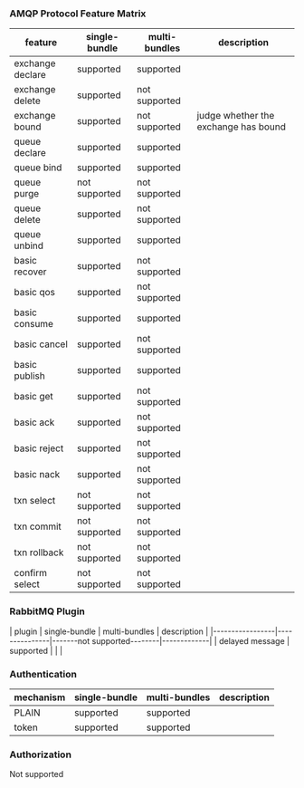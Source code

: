 ### AMQP Protocol Feature Matrix

| feature          | single-bundle | multi-bundles | description                          |
|------------------|---------------|---------------|--------------------------------------|
| exchange declare | supported     | supported     |                                      |
| exchange delete  | supported     | not supported |                                      |
| exchange bound   | supported     | not supported | judge whether the exchange has bound |
| queue declare    | supported     | supported     |                                      |
| queue bind       | supported     | supported     |                                      |
| queue purge      | not supported | not supported |                                      |
| queue delete     | supported     | not supported |                                      |
| queue unbind     | supported     | supported     |                                      |
| basic recover    | supported     | not supported |                                      |
| basic qos        | supported     | not supported |                                      |
| basic consume    | supported     | supported     |                                      |
| basic cancel     | supported     | not supported |                                      |
| basic publish    | supported     | supported     |                                      |
| basic get        | supported     | not supported |                                      |
| basic ack        | supported     | not supported |                                      |
| basic reject     | supported     | not supported |                                      |
| basic nack       | supported     | not supported |                                      |
| txn select       | not supported | not supported |                                      |
| txn commit       | not supported | not supported |                                      |
| txn rollback     | not supported | not supported |                                      |
| confirm select   | not supported | not supported |                                      |

### RabbitMQ Plugin

| plugin          | single-bundle | multi-bundles | description |
|-----------------|---------------|-------not supported--------|-------------|
| delayed message | supported     |  |             |

### Authentication

| mechanism | single-bundle | multi-bundles | description |
|-----------|---------------|---------------|-------------|
| PLAIN     | supported     | supported     |             |
| token     | supported     | supported     |             |

### Authorization

Not supported
